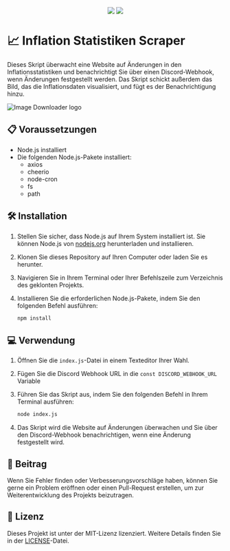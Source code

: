 <div align='center'>
  <img src='https://img.shields.io/badge/License-MIT-blue.svg'>
  <a href="https://linksta.cc/@Bebedi"><img src="https://www.buymeacoffee.com/assets/img/custom_images/orange_img.png"></a>
</div>

# 📈 Inflation Statistiken Scraper

Dieses Skript überwacht eine Website auf Änderungen in den Inflationsstatistiken und benachrichtigt Sie über einen Discord-Webhook, wenn Änderungen festgestellt werden. Das Skript schickt außerdem das Bild, das die Inflationsdaten visualisiert, und fügt es der Benachrichtigung hinzu.

![Image Downloader logo](https://i.imgur.com/fwbveCp.png)

## 📋 Voraussetzungen

- Node.js installiert
- Die folgenden Node.js-Pakete installiert:
  - axios
  - cheerio
  - node-cron
  - fs
  - path

## 🛠️ Installation

1. Stellen Sie sicher, dass Node.js auf Ihrem System installiert ist. Sie können Node.js von [nodejs.org](https://nodejs.org/) herunterladen und installieren.

2. Klonen Sie dieses Repository auf Ihren Computer oder laden Sie es herunter.

3. Navigieren Sie in Ihrem Terminal oder Ihrer Befehlszeile zum Verzeichnis des geklonten Projekts.

4. Installieren Sie die erforderlichen Node.js-Pakete, indem Sie den folgenden Befehl ausführen:

    ```bash
    npm install
    ```

## 💻 Verwendung

1. Öffnen Sie die `index.js`-Datei in einem Texteditor Ihrer Wahl.

2. Fügen Sie die Discord Webhook URL in die ```const DISCORD_WEBHOOK_URL``` Variable

3. Führen Sie das Skript aus, indem Sie den folgenden Befehl in Ihrem Terminal ausführen:

    ```bash
    node index.js
    ```

4. Das Skript wird die Website auf Änderungen überwachen und Sie über den Discord-Webhook benachrichtigen, wenn eine Änderung festgestellt wird.

## 🤝 Beitrag

Wenn Sie Fehler finden oder Verbesserungsvorschläge haben, können Sie gerne ein Problem eröffnen oder einen Pull-Request erstellen, um zur Weiterentwicklung des Projekts beizutragen.

## 📄 Lizenz

Dieses Projekt ist unter der MIT-Lizenz lizenziert. Weitere Details finden Sie in der [LICENSE](LICENSE)-Datei.
